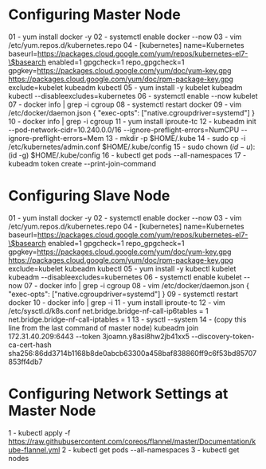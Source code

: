 # Configuring Master Node 
01 - yum install docker -y
02 - systemctl enable docker --now
03 - vim /etc/yum.repos.d/kubernetes.repo
04 - 
[kubernetes]
name=Kubernetes
baseurl=https://packages.cloud.google.com/yum/repos/kubernetes-el7-\$basearch
enabled=1
gpgcheck=1
repo_gpgcheck=1
gpgkey=https://packages.cloud.google.com/yum/doc/yum-key.gpg https://packages.cloud.google.com/yum/doc/rpm-package-key.gpg
exclude=kubelet kubeadm kubectl
05 - yum install -y kubelet kubeadm kubectl --disableexcludes=kubernetes
06 - systemctl enable --now kubelet
07 - docker info | grep -i cgroup
08 - systemctl restart docker
09 - vim /etc/docker/daemon.json
{
  "exec-opts": ["native.cgroupdriver=systemd"]
}
10 - docker info | grep -i cgroup
11 - yum install iproute-tc
12 - kubeadm init --pod-network-cidr=10.240.0.0/16 --ignore-preflight-errors=NumCPU --ignore-preflight-errors=Mem
13 - mkdir -p $HOME/.kube
14 - sudo cp -i /etc/kubernetes/admin.conf $HOME/.kube/config
15 - sudo chown $(id -u):$(id -g) $HOME/.kube/config
16 - kubectl get pods --all-namespaces
17 - kubeadm token create  --print-join-command

# Configuring Slave Node
01 - yum install docker -y
02 - systemctl enable docker --now
03 - vim /etc/yum.repos.d/kubernetes.repo
04 - 
[kubernetes]
name=Kubernetes
baseurl=https://packages.cloud.google.com/yum/repos/kubernetes-el7-\$basearch
enabled=1
gpgcheck=1
repo_gpgcheck=1
gpgkey=https://packages.cloud.google.com/yum/doc/yum-key.gpg https://packages.cloud.google.com/yum/doc/rpm-package-key.gpg
exclude=kubelet kubeadm kubectl
05 - yum install -y  kubectl kubelet  kubeadm  --disableexcludes=kubernetes
06 - systemctl enable kubelet --now
07 - docker info | grep -i cgroup
08 - vim /etc/docker/daemon.json
{
  "exec-opts": ["native.cgroupdriver=systemd"]
}
09 - systemctl restart docker
10 - docker info | grep -i 
11 - yum install iproute-tc
12 - vim /etc/sysctl.d/k8s.conf
net.bridge.bridge-nf-call-ip6tables = 1
net.bridge.bridge-nf-call-iptables = 1
13 - sysctl --system
14 - (copy this line from the last command of master node) kubeadm join 172.31.40.209:6443 --token 3joamn.y8asi8hw2jb41xx5     --discovery-token-ca-cert-hash sha256:86dd3714b1168b8de0abcb63300a458baf838860ff9c6f53bd85707853ff4db7

# Configuring Network Settings at Master Node
1 - kubectl apply  -f https://raw.githubusercontent.com/coreos/flannel/master/Documentation/kube-flannel.yml
2 - kubectl get pods --all-namespaces
3 - kubectl get nodes
